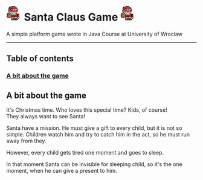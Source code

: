 # <img src=https://github.com/bsobocki/SantaClausGame/blob/master/santa.png align right/> Santa Claus Game <img src=https://github.com/bsobocki/SantaClausGame/blob/master/santa.png align right/>
A simple platform game wrote in Java Course at University of Wroclaw  

---  
## Table of contents
### [A bit about the game](#a-bit-about-the-game) 

## A bit about the game
It's Christmas time. Who loves this special time? Kids, of course!  
They always want to see Santa!  

Santa have a mission.  He must give a gift to every child, but it is not so simple. Children watch him and try to catch him in the act, so he must run away from they.  

However, every child gets tired one moment and goes to sleep.  

In that moment Santa can be invisible for sleeping child, so it's the one moment, when he can give a present to him.  
